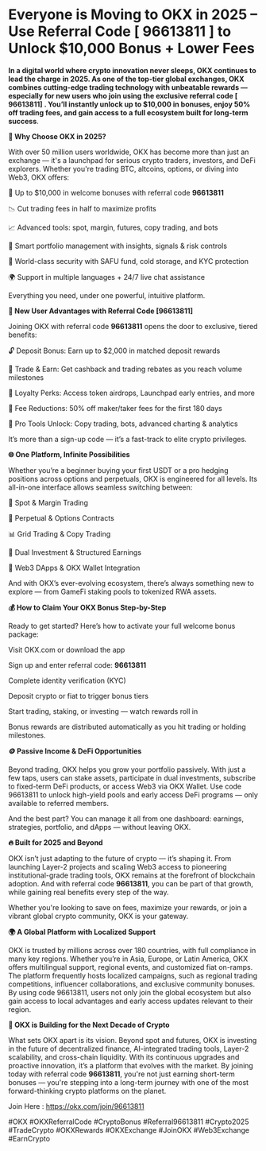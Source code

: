 # Everyone is Moving to OKX in 2025 – Use Referral Code [ 96613811 ]  to Unlock $10,000 Bonus + Lower Fees

**In a digital world where crypto innovation never sleeps, OKX continues to lead the charge in 2025. As one of the top-tier global exchanges, OKX combines cutting-edge trading technology with unbeatable rewards — especially for new users who join using the exclusive referral code [ 96613811] . You’ll instantly unlock up to $10,000 in bonuses, enjoy 50% off trading fees, and gain access to a full ecosystem built for long-term success**.

**🚀 Why Choose OKX in 2025?**

With over 50 million users worldwide, OKX has become more than just an exchange — it's a launchpad for serious crypto traders, investors, and DeFi explorers. Whether you're trading BTC, altcoins, options, or diving into Web3, OKX offers:

💸 Up to $10,000 in welcome bonuses with referral code **96613811**

📉 Cut trading fees in half to maximize profits

📈 Advanced tools: spot, margin, futures, copy trading, and bots

🧠 Smart portfolio management with insights, signals & risk controls

🔐 World-class security with SAFU fund, cold storage, and KYC protection

🌍 Support in multiple languages + 24/7 live chat assistance

Everything you need, under one powerful, intuitive platform.

**🧠 New User Advantages with Referral Code [96613811]**

Joining OKX with referral code **96613811** opens the door to exclusive, tiered benefits:

🔓 Deposit Bonus: Earn up to $2,000 in matched deposit rewards

🔁 Trade & Earn: Get cashback and trading rebates as you reach volume milestones

🎁 Loyalty Perks: Access token airdrops, Launchpad early entries, and more

🔗 Fee Reductions: 50% off maker/taker fees for the first 180 days

💼 Pro Tools Unlock: Copy trading, bots, advanced charting & analytics

It’s more than a sign-up code — it’s a fast-track to elite crypto privileges.

**🌐 One Platform, Infinite Possibilities**

Whether you’re a beginner buying your first USDT or a pro hedging positions across options and perpetuals, OKX is engineered for all levels. Its all-in-one interface allows seamless switching between:

🚀 Spot & Margin Trading

🧪 Perpetual & Options Contracts

📊 Grid Trading & Copy Trading

💼 Dual Investment & Structured Earnings

🔗 Web3 DApps & OKX Wallet Integration

And with OKX’s ever-evolving ecosystem, there’s always something new to explore — from GameFi staking pools to tokenized RWA assets.

**💰 How to Claim Your OKX Bonus Step-by-Step**

Ready to get started? Here’s how to activate your full welcome bonus package:

Visit OKX.com or download the app

Sign up and enter referral code: **96613811**

Complete identity verification (KYC)

Deposit crypto or fiat to trigger bonus tiers

Start trading, staking, or investing — watch rewards roll in

Bonus rewards are distributed automatically as you hit trading or holding milestones.

**🪙 Passive Income & DeFi Opportunities**

Beyond trading, OKX helps you grow your portfolio passively. With just a few taps, users can stake assets, participate in dual investments, subscribe to fixed-term DeFi products, or access Web3 via OKX Wallet. Use code 96613811 to unlock high-yield pools and early access DeFi programs — only available to referred members.

And the best part? You can manage it all from one dashboard: earnings, strategies, portfolio, and dApps — without leaving OKX.

**🔥 Built for 2025 and Beyond**

OKX isn’t just adapting to the future of crypto — it’s shaping it. From launching Layer-2 projects and scaling Web3 access to pioneering institutional-grade trading tools, OKX remains at the forefront of blockchain adoption. And with referral code **96613811**, you can be part of that growth, while gaining real benefits every step of the way.

Whether you're looking to save on fees, maximize your rewards, or join a vibrant global crypto community, OKX is your gateway.

**🌍 A Global Platform with Localized Support**

OKX is trusted by millions across over 180 countries, with full compliance in many key regions. Whether you’re in Asia, Europe, or Latin America, OKX offers multilingual support, regional events, and customized fiat on-ramps. The platform frequently hosts localized campaigns, such as regional trading competitions, influencer collaborations, and exclusive community bonuses. By using code 96613811, users not only join the global ecosystem but also gain access to local advantages and early access updates relevant to their region.

**🔮 OKX is Building for the Next Decade of Crypto**

What sets OKX apart is its vision. Beyond spot and futures, OKX is investing in the future of decentralized finance, AI-integrated trading tools, Layer-2 scalability, and cross-chain liquidity. With its continuous upgrades and proactive innovation, it’s a platform that evolves with the market. By joining today with referral code **96613811**, you're not just earning short-term bonuses — you're stepping into a long-term journey with one of the most forward-thinking crypto platforms on the planet.

Join Here : https://okx.com/join/96613811



#OKX #OKXReferralCode #CryptoBonus #Referral96613811 #Crypto2025 #TradeCrypto #OKXRewards #OKXExchange #JoinOKX #Web3Exchange #EarnCrypto
